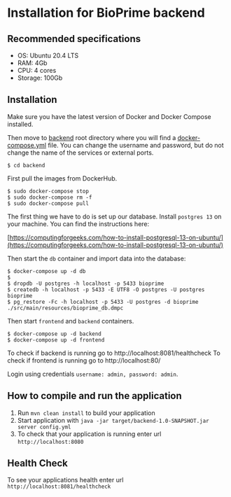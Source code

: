# Installation for BioPrime backend

## Recommended specifications
 - OS: Ubuntu 20.4 LTS
 - RAM: 4Gb
 - CPU: 4 cores
 - Storage: 100Gb

## Installation

Make sure you have the latest version of Docker and Docker Compose installed.

Then move to [backend](https://github.com/OligoPrime/backend) root directory where you will find a [docker-compose.yml](https://github.com/OligoPrime/backend/blob/master/docker-compose.yml) file. 
You can change the username and password, but do not change the name of the services or external ports.

```shell script
$ cd backend
```

First pull the images from DockerHub.

```shell script
$ sudo docker-compose stop
$ sudo docker-compose rm -f
$ sudo docker-compose pull
```

The first thing we have to do is set up our database. Install `postgres 13` on your machine. You can find the instructions here:

[https://computingforgeeks.com/how-to-install-postgresql-13-on-ubuntu/](https://computingforgeeks.com/how-to-install-postgresql-13-on-ubuntu/)

Then start the `db` container and import data into the database:

```shell script
$ docker-compose up -d db
$
$ dropdb -U postgres -h localhost -p 5433 bioprime
$ createdb -h localhost -p 5433 -E UTF8 -O postgres -U postgres bioprime
$ pg_restore -Fc -h localhost -p 5433 -U postgres -d bioprime ./src/main/resources/bioprime_db.dmpc
```

Then start `frontend` and `backend` containers.

```shell script
$ docker-compose up -d backend
$ docker-compose up -d frontend
```

To check if backend is running go to http://localhost:8081/healthcheck
To check if frontend is running go to http://localhost:80/

Login using credentials `username: admin, password: admin`.


How to compile and run the application
---

1. Run `mvn clean install` to build your application
1. Start application with `java -jar target/backend-1.0-SNAPSHOT.jar server config.yml`
1. To check that your application is running enter url `http://localhost:8080`

Health Check
---

To see your applications health enter url `http://localhost:8081/healthcheck`

